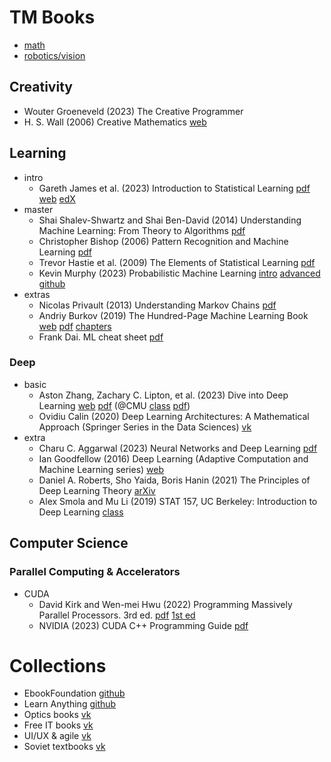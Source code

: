 # TM Books

- [math](docs/math/README.md)
- [robotics/vision](docs/robotics/README.md)

## Creativity

- Wouter Groeneveld (2023) The Creative Programmer
- H. S. Wall (2006) Creative Mathematics
  [web](https://www.ams.org/books/clrm/031/)

## Learning

- intro
  - Gareth James et al. (2023) Introduction to Statistical Learning
    [pdf](https://hastie.su.domains/ISLP/ISLP_website.pdf.download.html)
    [web](www.StatLearning.com)
    [edX](https://www.edx.org/learn/statistics/stanford-university-statistical-learning)
- master
  - Shai Shalev-Shwartz and Shai Ben-David (2014) Understanding Machine Learning: From Theory to Algorithms
    [pdf](https://www.cs.huji.ac.il/~shais/UnderstandingMachineLearning/understanding-machine-learning-theory-algorithms.pdf)
  - Christopher Bishop (2006) Pattern Recognition and Machine Learning
    [pdf](https://www.microsoft.com/en-us/research/uploads/prod/2006/01/Bishop-Pattern-Recognition-and-Machine-Learning-2006.pdf)
  - Trevor Hastie et al. (2009) The Elements of Statistical Learning
    [pdf](https://hastie.su.domains/Papers/ESLII.pdf)
  - Kevin Murphy (2023) Probabilistic Machine Learning
    [intro](https://probml.github.io/pml-book/book1.html)
    [advanced](https://probml.github.io/pml-book/book2.html)
    [github](https://github.com/probml)
    <!-- Kevin Murphy (2012-2023) Machine Learning: A Probabilistic Approach
    [2012 ed.](https://www.cs.ubc.ca/~murphyk/MLbook/pml-toc-22may12.pdf) -->
- extras
  - Nicolas Privault (2013) Understanding Markov Chains
    [pdf](https://www.math.uni.wroc.pl/~szekli/documents/m-CHAINS-21/nicolas18.pdf)
  - Andriy Burkov (2019) The Hundred-Page Machine Learning Book
    [web](https://themlbook.com/)
    [pdf](http://ema.cri-info.cm/wp-content/uploads/2019/07/2019BurkovTheHundred-pageMachineLearning.pdf)
    [chapters](https://github.com/Casio991ms/Machine-Learning/tree/master/Books/Andriy%20Burkov-100%20page%20ML%20book)
  - Frank Dai. ML cheat sheet
    [pdf](https://raw.githubusercontent.com/soulmachine/machine-learning-cheat-sheet/master/machine-learning-cheat-sheet.pdf)

### Deep

- basic
  - Aston Zhang, Zachary C. Lipton, et al. (2023) Dive into Deep Learning
    [web](https://d2l.ai/index.html) [pdf](https://d2l.ai/d2l-en.pdf)
    (@CMU
    [class](https://deeplearning.cs.cmu.edu/F22/)
    [pdf](https://deeplearning.cs.cmu.edu/F23/document/readings/d2l-en.pdf))
  - Ovidiu Calin (2020) Deep Learning Architectures: A Mathematical Approach (Springer Series in the Data Sciences)
    [vk](https://vk.com/wall-54530371_322379)
- extra
  - Charu C. Aggarwal (2023) Neural Networks and Deep Learning
    [pdf](https://link.springer.com/content/pdf/10.1007/978-3-319-94463-0.pdf)
  - Ian Goodfellow (2016) Deep Learning (Adaptive Computation and Machine Learning series)
    [web](https://www.deeplearningbook.org)
  - Daniel A. Roberts, Sho Yaida, Boris Hanin (2021)  The Principles of Deep Learning Theory
    [arXiv](https://arxiv.org/abs/2106.10165)
  <!-- - Philipp Grohs, Gitta Kutyniok (2023) Mathematical Aspects of Deep Learning -->
  <!-- - Uday Kamath, Kenneth Graham, Wael Emara (2022) Transformers for Machine Learning: A Deep Dive
    (Chapman & Hall/CRC Machine Learning & Pattern Recognition) -->
  - Alex Smola and Mu Li (2019) STAT 157, UC Berkeley: Introduction to Deep Learning
    [class](https://c.d2l.ai/berkeley-stat-157/index.html)
## Computer Science

### Parallel Computing & Accelerators

- CUDA
  - David Kirk and Wen-mei Hwu (2022) Programming Massively Parallel Processors. 3rd ed.
    [pdf](https://rd.yyrcd.com/Books/2022-03-15-Programming%20Massively%20Parallel%20Processors%203rd%20Edition.pdf)
    [1st ed](https://www.cse.iitd.ac.in/~rijurekha/col730_2022/cudabook.pdf)
  - NVIDIA (2023) CUDA C++ Programming Guide
    [pdf](https://docs.nvidia.com/cuda/pdf/CUDA_C_Programming_Guide.pdf)

# Collections

- EbookFoundation [github](https://github.com/EbookFoundation/free-programming-books/tree/main)
- Learn Anything [github](https://github.com/learn-anything/books)
- Optics books [vk](https://vk.com/topic-120872832_39424861?offset=40)
- Free IT books [vk](https://vk.com/@itmozg-programming-books)
- UI/UX & agile [vk](https://vk.com/@pabnotes-spisok-iz-50-poleznyh-resursov-dlya-produktovogo-menedzhera)
- Soviet textbooks [vk](https://vk.com/sovuche)
